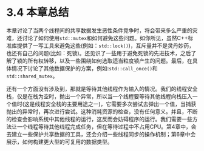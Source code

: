 # 3.4 本章总结

本章讨论了当两个线程间的共享数据发生恶性条件竞争时，将会带来多么严重的灾难，还讨论了如何使用`std::mutex`和如何避免这些问题。如你所见，虽然C++标准库提供了一写工具来避免这些(例如：`std::lock()`)，互斥量并不是灵丹妙药，也还有自己的问题(比如：死锁)。还见识了一些用于避免死锁的先进技术，之后了解了锁的所有权转移，以及一些围绕如何选取适当粒度锁产生的问题。最后，在具体情况下讨论了其他数据保护的方案，例如:`std::call_once()`和`std::shared_mutex`。

还有一个方面没有涉及到，那就是等待其他线程作为输入的情况。我们的线程安全栈，仅是在栈为空时，抛出一个异常，所以当一个线程要等待其他线程向栈压入一个值时(这是线程安全栈的主要用途之一)，它需要多次尝试去弹出一个值，当捕获抛出的异常时，再次进行尝试。这种消耗资源的检查，没有任何意义。并且，不断的检查会影响系统中其他线程的运行，这反而会妨碍程序的运行。我们需要一些方法让一个线程等待其他线程完成任务，但在等待过程中不占用CPU。第4章中，会去建立一些保护共享数据的工具，还会介绍一些线程同步的操作机制；第6章中会展示，如何构建更大型的可复用的数据类型。
